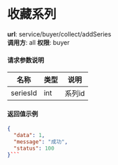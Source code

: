 收藏系列
=======

**url**: service/buyer/collect/addSeries  
**调用方**: all
**权限**: buyer  

#### 请求参数说明
|    名称   	 |  类型  |   说明     |
|----------------|--------|---------  |
| seriesId       | int     | 系列id   |


#### 返回值示例

```json
{
  "data": 1,
  "message": "成功",
  "status": 100
}```